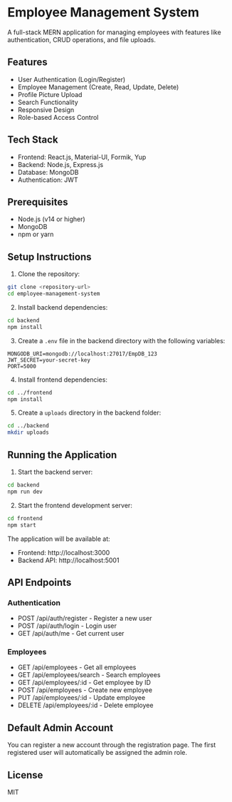# Employee Management System

A full-stack MERN application for managing employees with features like authentication, CRUD operations, and file uploads.

## Features

- User Authentication (Login/Register)
- Employee Management (Create, Read, Update, Delete)
- Profile Picture Upload
- Search Functionality
- Responsive Design
- Role-based Access Control

## Tech Stack

- Frontend: React.js, Material-UI, Formik, Yup
- Backend: Node.js, Express.js
- Database: MongoDB
- Authentication: JWT

## Prerequisites

- Node.js (v14 or higher)
- MongoDB
- npm or yarn

## Setup Instructions

1. Clone the repository:
```bash
git clone <repository-url>
cd employee-management-system
```

2. Install backend dependencies:
```bash
cd backend
npm install
```

3. Create a `.env` file in the backend directory with the following variables:
```
MONGODB_URI=mongodb://localhost:27017/EmpDB_123
JWT_SECRET=your-secret-key
PORT=5000
```

4. Install frontend dependencies:
```bash
cd ../frontend
npm install
```

5. Create a `uploads` directory in the backend folder:
```bash
cd ../backend
mkdir uploads
```

## Running the Application

1. Start the backend server:
```bash
cd backend
npm run dev
```

2. Start the frontend development server:
```bash
cd frontend
npm start
```

The application will be available at:
- Frontend: http://localhost:3000
- Backend API: http://localhost:5001

## API Endpoints

### Authentication
- POST /api/auth/register - Register a new user
- POST /api/auth/login - Login user
- GET /api/auth/me - Get current user

### Employees
- GET /api/employees - Get all employees
- GET /api/employees/search - Search employees
- GET /api/employees/:id - Get employee by ID
- POST /api/employees - Create new employee
- PUT /api/employees/:id - Update employee
- DELETE /api/employees/:id - Delete employee

## Default Admin Account

You can register a new account through the registration page. The first registered user will automatically be assigned the admin role.

## License

MIT 